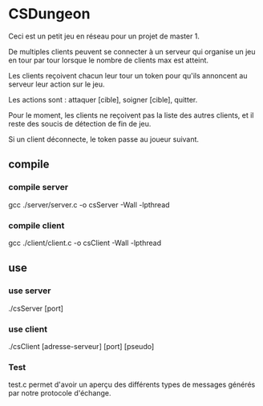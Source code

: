 # CSDungeon

Ceci est un petit jeu en réseau pour un projet de master 1. 

De multiples clients peuvent se connecter à un serveur qui organise un jeu en tour par tour lorsque le nombre de clients max est atteint.

Les clients reçoivent chacun leur tour un token pour qu'ils annoncent au serveur leur action sur le jeu.

Les actions sont : attaquer [cible], soigner [cible], quitter.

Pour le moment, les clients ne reçoivent pas la liste des autres clients, et il reste des soucis de détection de fin de jeu.

Si un client déconnecte, le token passe au joueur suivant.

## compile
### compile server
gcc ./server/server.c -o csServer -Wall -lpthread
### compile client
gcc ./client/client.c -o csClient -Wall -lpthread

## use 
### use server
./csServer [port]
### use client
./csClient [adresse-serveur] [port] [pseudo]


### Test
test.c permet d'avoir un aperçu des différents types de messages générés par notre protocole d'échange.